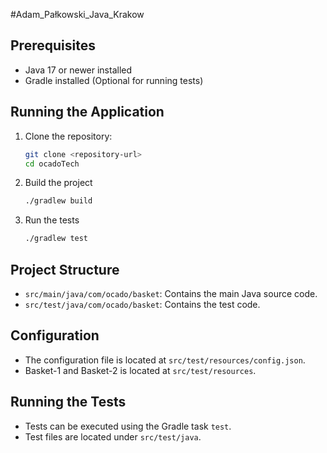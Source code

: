 #Adam_Pałkowski_Java_Krakow


## Prerequisites

- Java 17 or newer installed
- Gradle installed (Optional for running tests)

## Running the Application

1. Clone the repository:

   ```bash
   git clone <repository-url>
   cd ocadoTech
   ```
2. Build the project
   ```bash
   ./gradlew build

   ```
3. Run the tests
   ```bash
   ./gradlew test
   ```
   
## Project Structure
- `src/main/java/com/ocado/basket`: Contains the main Java source code.
- `src/test/java/com/ocado/basket`: Contains the test code.

## Configuration

- The configuration file is located at `src/test/resources/config.json`.
- Basket-1 and Basket-2 is located at `src/test/resources`.
  
## Running the Tests

- Tests can be executed using the Gradle task `test`.
- Test files are located under `src/test/java`.
